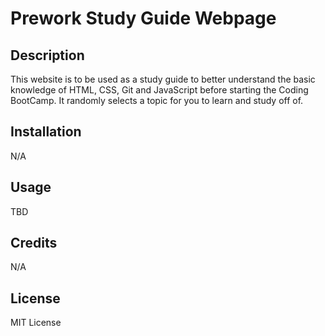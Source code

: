 # Prework Study Guide Webpage

## Description

This website is to be used as a study guide to better understand the basic knowledge of HTML, CSS, Git and JavaScript before starting the Coding BootCamp. It randomly selects a topic for you to learn and study off of. 


## Installation

N/A

## Usage

TBD

## Credits

N/A

## License

MIT License
